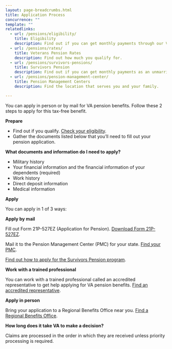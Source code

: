 ```yaml
---
layout: page-breadcrumbs.html
title: Application Process
concurrence: "" 
template: ""
relatedlinks:
  - url: /pensions/eligibility/
    title: Eligibility
    description: Find out if you can get monthly payments through our Veterans Pension program.
  - url: /pensions/rates/
    title: Veterans Pension Rates
    description: Find out how much you qualify for.
  - url: /pensions/survivors-pensions/
    title: Survivors Pension
    description: Find out if you can get monthly payments as an unmarried surviving spouse or unmarried child of a deceased Veteran with wartime service.
  - url: /pensions/pension-management-center/
    title: Pension Management Centers
    description: Find the location that serves you and your family. 

---
```


You can apply in person or by mail for VA pension benefits. Follow these 2 steps to apply for this tax-free benefit.

**Prepare**

- Find out if you qualify. [Check your eligibility](/pensions/eligibility/).
- Gather the documents listed below that you’ll need to fill out your pension application.

**What documents and information do I need to apply?**

- Military history
- Your financial information and the financial information of your dependents (required)
- Work history 
- Direct deposit information 
- Medical information 

**Apply**

You can apply in 1 of 3 ways:

**Apply by mail**

Fill out Form 21P-527EZ (Application for Pension). [Download Form 21P-527EZ](https://www.vba.va.gov/pubs/forms/VBA-21P-527EZ-ARE.pdf). 

Mail it to the Pension Management Center (PMC) for your state. [Find your PMC](/pensions/pension-management-centers/).

[Find out how to apply for the Survivors Pension program](/pensions/survivors-pension/).

**Work with a trained professional**

You can work with a trained professional called an accredited representative to get help applying for VA pension benefits.  [Find an accredited representative](/disability-benefits/apply/help/).

**Apply in person**

Bring your application to a Regional Benefits Office near you. [Find a Regional Benefits Office](/facilities/). 

**How long does it take VA to make a decision?**

Claims are processed in the order in which they are received unless priority processing is required.   


